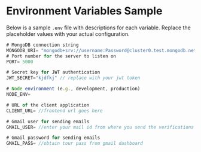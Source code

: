 # Environment Variables Sample

Below is a sample `.env` file with descriptions for each variable. Replace the placeholder values with your actual configuration.

```js
# MongoDB connection string
MONGODB_URI= "mongodb+srv://username:Password@cluster0.test.mongodb.net/?retryWrites=true&w=majority&appName=Cluster0" // replace with your mongo db URI
# Port number for the server to listen on
PORT= 5000

# Secret key for JWT authentication
JWT_SECRET="kjdfkj" // replace with your jwt token

# Node environment (e.g., development, production)
NODE_ENV= 

# URL of the client application
CLIENT_URL= //frontend url goes here 

# Gmail user for sending emails
GMAIL_USER= //enter your mail id from where you send the verifications mail

# Gmail password for sending emails
GMAIL_PASS= //obtain tour pass from gmail dashboard
```